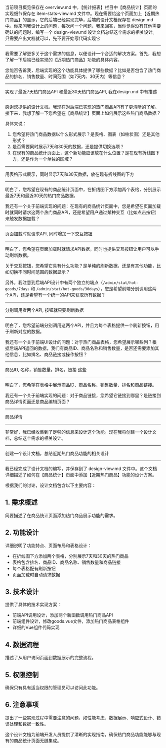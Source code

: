 当前项目概览保存在 overview.md 中，【统计报表】栏目中【商品统计】页面的实现细节保存在 item-stats-view.md 文件中。现在需要给这个页面加上【近期热门商品】的显示，它的后端已经实现完毕，后端的设计文档保存在 design.md 中。你来问我设计上的问题，每次问一个问题，我来回答，当你觉得没有其他需要确认的问题时，编写一个 design-view.md 设计文档总结这个需求的相关设计。只需要产出文档就可以，先不要开始写代码实现它

---

我需要了解更多关于这个需求的信息，以便设计一个合适的解决方案。首先，我想了解一下后端已经实现的【近期热门商品】功能的具体内容。

您能否告诉我，后端实现的这个功能具体提供了哪些数据？比如是否包含了热门商品的排名、销售数量、时间范围（如7天内、30天内）等信息？

---

实现了最近7天热门商品API 和最近30天热门商品API, 我在design.md 中有描述

---

感谢您提供的设计文档。我现在对后端已实现的热门商品API有了更清晰的了解。接下来，我想了解一下您希望在【商品统计】页面上如何展示这些热门商品数据？

具体来说：
1. 您希望将热门商品数据以什么形式展示？是表格、图表（如柱状图）还是其他形式？
2. 是否需要同时展示7天和30天的数据，还是提供切换选项？
3. 在现有的商品统计页面上，这个新功能应该放在什么位置？是在现有折线图下方，还是作为一个单独的区域？

---

用表格形式展示，同时显示7天和30天数据，放在现有折线图的下方

---

明白了，您希望在现有的商品统计页面中，在折线图下方添加两个表格，分别展示最近7天和最近30天的热门商品数据。

我还有一个关于前端实现的问题：在现有的商品统计页面中，您是希望在页面加载时就同时请求这两个热门商品API，还是希望用户通过某种交互（比如点击按钮）来触发数据加载？

---

页面加载时就请求API, 同时增加一下交互按钮

---

明白了，您希望在页面加载时就请求API数据，同时也提供交互按钮让用户可以手动刷新数据。

关于交互按钮，您希望它具有什么功能？是单纯的刷新数据，还是有其他功能，比如切换不同时间范围的数据显示？

另外，我注意到后端API设计中有两个独立的端点（`/admin/stat/hot-goods/7days` 和 `/admin/stat/hot-goods/30days`），您是希望前端分别调用这两个API，还是希望有一个统一的API来获取所有数据？

---

分别调用者两个API, 按钮就只要刷新数据

---

明白了，您希望前端分别调用这两个API，并且为每个表格提供一个刷新按钮，用于刷新对应的数据。

我还有一个关于前端UI设计的问题：对于热门商品表格，您希望展示哪些列？根据后端API返回的数据，我们有商品ID、商品名称和销售数量，是否还需要添加其他信息，比如排名、商品链接或操作按钮？

---

商品ID, 名称，销售数量，排名，链接 这些

---

明白了，您希望在表格中展示商品ID、商品名称、销售数量、排名和商品链接。

我还有一个关于前端实现的问题：对于商品链接，您希望它链接到哪里？是链接到商品详情页面还是商品编辑页面？

---

商品详情

---

非常好，我已经收集到了足够的信息来设计这个功能。现在我将创建一个设计文档，总结这个需求的相关设计。

---

创建一个设计文档，总结近期热门商品功能的相关设计

---



我已经完成了设计文档的编写，并保存到了 design-view.md 文件中。这个文档详细描述了如何在【商品统计】页面中添加【近期热门商品】功能的设计方案。

根据我们的讨论，设计文档包含以下主要内容：

## 1. 需求概述
简要描述了在商品统计页面添加热门商品展示功能的需求。

## 2. 功能设计
详细说明了功能特点、页面布局和表格设计：
- 在折线图下方添加两个表格，分别展示7天和30天的热门商品
- 表格包含排名、商品ID、商品名称、销售数量和商品链接
- 每个表格配有刷新按钮
- 页面加载时自动请求数据

## 3. 技术设计
提供了具体的技术实现方案：
- 前端API调用设计，添加两个新函数调用热门商品API
- 前端组件设计，修改goods.vue文件，添加热门商品表格组件
- 详细的Vue组件代码实现

## 4. 数据流程
描述了从用户访问页面到数据展示的完整流程。

## 5. 权限控制
确保只有具有适当权限的管理员可以访问此功能。

## 6. 注意事项
提出了一些实现过程中需要注意的问题，如性能考虑、数据展示、响应式设计、错误处理和数据一致性。

这个设计文档为前端开发人员提供了清晰的实现指南，确保热门商品功能能够与现有的商品统计页面无缝集成。

